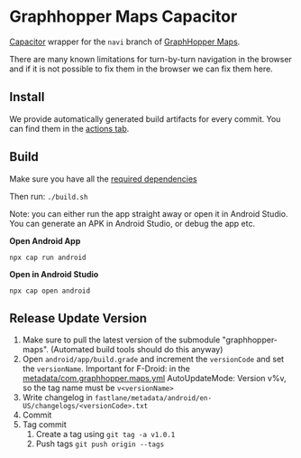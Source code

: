 # Graphhopper Maps Capacitor
[Capacitor](https://capacitorjs.com/) wrapper for the `navi` branch of [GraphHopper Maps](https://github.com/graphhopper/graphhopper-maps). 

There are many known limitations for turn-by-turn navigation in the browser and if it is not possible to fix them in the browser we can fix them here.

## Install

We provide automatically generated build artifacts for every commit. You can find them in the [actions tab](https://github.com/boldtrn/graphhopper-maps-capacitor/actions).

## Build

Make sure you have all the [required dependencies](https://capacitorjs.com/docs/v2/getting-started/dependencies)

Then run: `./build.sh`

Note: you can either run the app straight away or open it in Android Studio. You can generate an APK in Android Studio,
or debug the app etc.

**Open Android App**

`npx cap run android`

**Open in Android Studio**

`npx cap open android`

## Release Update Version

1. Make sure to pull the latest version of the submodule "graphhopper-maps". (Automated build tools should do this anyway)
2. Open `android/app/build.grade` and increment the `versionCode` and set the `versionName`. 
Important for F-Droid: in the [metadata/com.graphhopper.maps.yml](https://gitlab.com/fdroid/fdroiddata/-/blob/master/metadata/com.graphhopper.maps.yml) AutoUpdateMode: Version v%v, so the tag name must be `v<versionName>`
3. Write changelog in `fastlane/metadata/android/en-US/changelogs/<versionCode>.txt`
4. Commit
5. Tag commit
   1. Create a tag using `git tag -a v1.0.1`
   2. Push tags `git push origin --tags`

